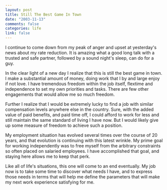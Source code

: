 ```yaml
--- 
layout: post
title: Still The Best Game In Town
date: "2003-11-13"
comments: false
categories: life
link: false
---
```

I continue to come down from my peak of anger and upset at yesterday's news about my rate reduction. It is amazing what a good long talk with a trusted and safe partner, followed by a sound night's sleep, can do for a guy.

In the clear light of a new day I realize that this is still the best game in town. I make a substantial amount of money, doing work that I by and large enjoy if not love. I have tremendous freedom within the job itself, flextime and independence to set my own priorities and tasks. There are few other engagements that would allow me so much freedom.

Further I realize that I would be extremely lucky to find a job with similar compensation levels anywhere else in the country. Sure, with the added value of paid benefits, and paid time off, I could afford to work for less and still maintain the same standard of living I have now. But I would likely give up some measure of freedom to achieve such a position.

My employment situation has evolved several times over the course of 20 years, and that evolution is continuing with this latest wrinkle. My prime goal for working independently was to free myself from the arbitrary constraints so often placed on salaried employees. I have accomplished that goal, and staying here allows me to keep that perk.

Like all of life's situations, this one will come to an end eventually. My job now is to take some time to discover what needs I have, and to express those needs in terms that will help me define the parameters that will make my next work experience satisfying for me.
